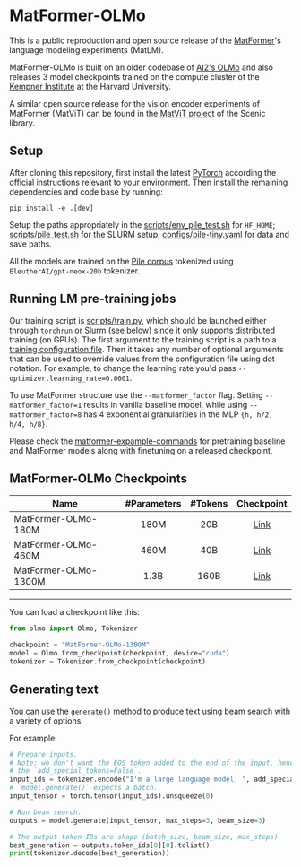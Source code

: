 # MatFormer-OLMo

This is a public reproduction and open source release of the [MatFormer](https://arxiv.org/abs/2310.07707)'s language modeling experiments (MatLM). 

MatFormer-OLMo is built on an older codebase of [AI2's OLMo](https://allenai.org/olmo) and also releases 3 model checkpoints trained on the compute cluster of the [Kempner Institute](https://www.harvard.edu/kempner-institute/about/#compute) at the Harvard University.

A similar open source release for the vision encoder experiments of MatFormer (MatViT) can be found in the [MatViT project](https://github.com/google-research/scenic/tree/main/scenic/projects/matvit) of the Scenic library.

## Setup

After cloning this repository, first install the latest [PyTorch](https://pytorch.org) according the official instructions relevant to your environment. Then install the remaining dependencies and code base by running:

```
pip install -e .[dev]
```

Setup the paths appropriately in the [scripts/env_pile_test.sh](./scripts/env_pile_test.sh) for `HF_HOME`; 
[scripts/pile_test.sh](./scripts/pile_test.sh) for the SLURM setup;
[configs/pile-tiny.yaml](./configs/pile-tiny.yaml) for data and save paths.

All the models are trained on the [Pile corpus](https://pile.eleuther.ai/) tokenized using `EleutherAI/gpt-neox-20b` tokenizer. 

## Running LM pre-training jobs

Our training script is [scripts/train.py](./scripts/train.py), which should be launched either through `torchrun` or Slurm (see below) since it only supports distributed training (on GPUs).
The first argument to the training script is a path to a [training configuration file](./configs/).
Then it takes any number of optional arguments that can be used to override values from the configuration file using dot notation.
For example, to change the learning rate you'd pass `--optimizer.learning_rate=0.0001`.

To use MatFormer structure use the `--matformer_factor` flag. Setting `--matformer_factor=1` results in vanilla baseline model, while using `--matformer_factor=8` has 4 exponential granularities in the MLP `{h, h/2, h/4, h/8}`.

Please check the [matformer-expample-commands](./matformer-example-commands) for pretraining baseline and MatFormer models along with finetuning on a released checkpoint.

## MatFormer-OLMo Checkpoints

| Name | #Parameters | #Tokens | Checkpoint |
|------| :-: | :-: | :-: |
| MatFormer-OLMo-180M | 180M | 20B | [Link](https://drive.google.com/drive/folders/1hI8wlHzQYRLfC4XdnS5Xl1vwV8S2UA0f?usp=sharing) |
| MatFormer-OLMo-460M | 460M | 40B | [Link](https://drive.google.com/drive/folders/1qi2cu9BRsE5wmZ10pdZHqffIGdo4NQRm?usp=sharing) |
| MatFormer-OLMo-1300M | 1.3B | 160B | [Link](https://drive.google.com/drive/folders/1CrgGX7iUB3tipcngc80WcG7Hf33qEzEw?usp=sharing) |
----

You can load a checkpoint like this:

```python
from olmo import Olmo, Tokenizer

checkpoint = "MatFormer-OLMo-1300M"
model = Olmo.from_checkpoint(checkpoint, device="cuda")
tokenizer = Tokenizer.from_checkpoint(checkpoint)
```

## Generating text

You can use the `generate()` method to produce text using beam search with a variety of options.

For example:

```python
# Prepare inputs.
# Note: we don't want the EOS token added to the end of the input, hence
# the `add_special_tokens=False`.
input_ids = tokenizer.encode("I'm a large language model, ", add_special_tokens=False)
# `model.generate()` expects a batch.
input_tensor = torch.tensor(input_ids).unsqueeze(0)

# Run beam search.
outputs = model.generate(input_tensor, max_steps=3, beam_size=3)

# The output token IDs are shape (batch_size, beam_size, max_steps)
best_generation = outputs.token_ids[0][0].tolist()
print(tokenizer.decode(best_generation))
```
